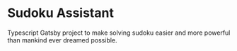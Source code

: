 # Sudoku Assistant
Typescript Gatsby project to make solving sudoku easier and more powerful than mankind ever dreamed possible.

